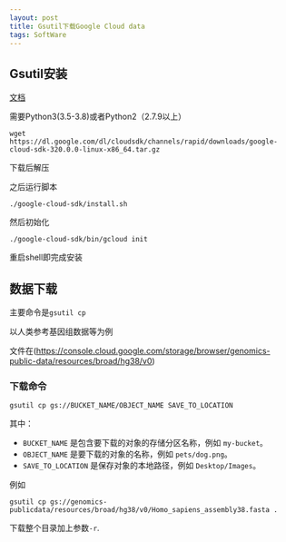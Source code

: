 ```yaml
---
layout: post
title: Gsutil下载Google Cloud data
tags: SoftWare
---
```


## Gsutil安装

[文档](https://cloud.google.com/storage/docs/gsutil_install)



需要Python3(3.5-3.8)或者Python2（2.7.9以上）



```shell
wget https://dl.google.com/dl/cloudsdk/channels/rapid/downloads/google-cloud-sdk-320.0.0-linux-x86_64.tar.gz
```

下载后解压

之后运行脚本

```shell
./google-cloud-sdk/install.sh
```

然后初始化

```shell
./google-cloud-sdk/bin/gcloud init
```

重启shell即完成安装

## 数据下载

主要命令是`gsutil cp`



以人类参考基因组数据等为例

文件在(https://console.cloud.google.com/storage/browser/genomics-public-data/resources/broad/hg38/v0)



### 下载命令

```
gsutil cp gs://BUCKET_NAME/OBJECT_NAME SAVE_TO_LOCATION
```

其中：

- `BUCKET_NAME` 是包含要下载的对象的存储分区名称，例如 `my-bucket`。
- `OBJECT_NAME` 是要下载的对象的名称，例如 `pets/dog.png`。
- `SAVE_TO_LOCATION` 是保存对象的本地路径，例如 `Desktop/Images`。



例如

```shell
gsutil cp gs://genomics-publicdata/resources/broad/hg38/v0/Homo_sapiens_assembly38.fasta .
```

下载整个目录加上参数`-r`.